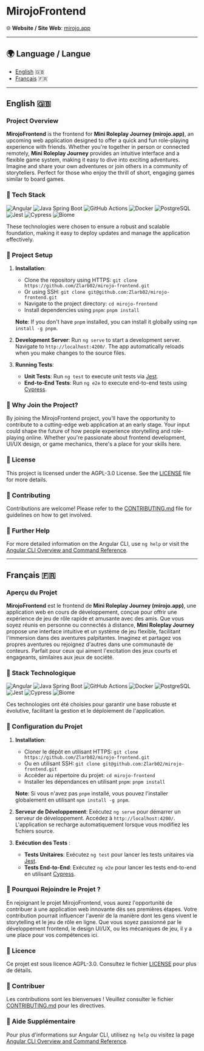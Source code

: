 # MirojoFrontend

🌐 **Website / Site Web**: [mirojo.app](https://mirojo.app)

---

## 🌍 Language / Langue

- [English](#english) 🇬🇧
- [Français](#français) 🇫🇷

---

<a name="english"></a>

## English 🇬🇧

### Project Overview

**MirojoFrontend** is the frontend for **Mini Roleplay Journey (mirojo.app)**, an upcoming web application designed to offer a quick and fun role-playing experience with friends. Whether you're together in person or connected remotely, **Mini Roleplay Journey** provides an intuitive interface and a flexible game system, making it easy to dive into exciting adventures. Imagine and share your own adventures or join others in a community of storytellers. Perfect for those who enjoy the thrill of short, engaging games similar to board games.

### 🔧 Tech Stack

![Angular](https://img.shields.io/badge/Angular-DD0031?style=for-the-badge&logo=angular&logoColor=white)
![Java Spring Boot](https://img.shields.io/badge/Spring%20Boot-6DB33F?style=for-the-badge&logo=spring&logoColor=white)
![GitHub Actions](https://img.shields.io/badge/GitHub%20Actions-2088FF?style=for-the-badge&logo=github-actions&logoColor=white)
![Docker](https://img.shields.io/badge/Docker-2496ED?style=for-the-badge&logo=docker&logoColor=white)
![PostgreSQL](https://img.shields.io/badge/PostgreSQL-316192?style=for-the-badge&logo=postgresql&logoColor=white)
![Jest](https://img.shields.io/badge/Jest-C21325?style=for-the-badge&logo=jest&logoColor=white)
![Cypress](https://img.shields.io/badge/Cypress-17202C?style=for-the-badge&logo=cypress&logoColor=white)
![Biome](https://img.shields.io/badge/Biome-007ACC?style=for-the-badge&logo=biome&logoColor=white)

These technologies were chosen to ensure a robust and scalable foundation, making it easy to deploy updates and manage the application effectively.

### 📂 Project Setup

1. **Installation**:
   - Clone the repository using HTTPS: `git clone https://github.com/Zlarb02/mirojo-frontend.git`
   - Or using SSH: `git clone git@github.com:Zlarb02/mirojo-frontend.git`
   - Navigate to the project directory: `cd mirojo-frontend`
   - Install dependencies using `pnpm`: `pnpm install`

   **Note**: If you don't have `pnpm` installed, you can install it globally using `npm install -g pnpm`.

2. **Development Server**: Run `ng serve` to start a development server. Navigate to `http://localhost:4200/`. The app automatically reloads when you make changes to the source files.

3. **Running Tests**:
   - **Unit Tests**: Run `ng test` to execute unit tests via [Jest](https://jestjs.io/).
   - **End-to-End Tests**: Run `ng e2e` to execute end-to-end tests using [Cypress](https://www.cypress.io/).

### 🌟 Why Join the Project?

By joining the MirojoFrontend project, you'll have the opportunity to contribute to a cutting-edge web application at an early stage. Your input could shape the future of how people experience storytelling and role-playing online. Whether you're passionate about frontend development, UI/UX design, or game mechanics, there's a place for your skills here.

### 📜 License

This project is licensed under the AGPL-3.0 License. See the [LICENSE](./LICENSE) file for more details.

### 🤝 Contributing

Contributions are welcome! Please refer to the [CONTRIBUTING.md](./CONTRIBUTING.md) file for guidelines on how to get involved.

### 💬 Further Help

For more detailed information on the Angular CLI, use `ng help` or visit the [Angular CLI Overview and Command Reference](https://angular.io/cli).

---

<a name="français"></a>

## Français 🇫🇷

### Aperçu du Projet

**MirojoFrontend** est le frontend de **Mini Roleplay Journey (mirojo.app)**, une application web en cours de développement, conçue pour offrir une expérience de jeu de rôle rapide et amusante avec des amis. Que vous soyez réunis en personne ou connectés à distance, **Mini Roleplay Journey** propose une interface intuitive et un système de jeu flexible, facilitant l'immersion dans des aventures palpitantes. Imaginez et partagez vos propres aventures ou rejoignez d'autres dans une communauté de conteurs. Parfait pour ceux qui aiment l'excitation des jeux courts et engageants, similaires aux jeux de société.

### 🔧 Stack Technologique

![Angular](https://img.shields.io/badge/Angular-DD0031?style=for-the-badge&logo=angular&logoColor=white)
![Java Spring Boot](https://img.shields.io/badge/Spring%20Boot-6DB33F?style=for-the-badge&logo=spring&logoColor=white)
![GitHub Actions](https://img.shields.io/badge/GitHub%20Actions-2088FF?style=for-the-badge&logo=github-actions&logoColor=white)
![Docker](https://img.shields.io/badge/Docker-2496ED?style=for-the-badge&logo=docker&logoColor=white)
![PostgreSQL](https://img.shields.io/badge/PostgreSQL-316192?style=for-the-badge&logo=postgresql&logoColor=white)
![Jest](https://img.shields.io/badge/Jest-C21325?style=for-the-badge&logo=jest&logoColor=white)
![Cypress](https://img.shields.io/badge/Cypress-17202C?style=for-the-badge&logo=cypress&logoColor=white)
![Biome](https://img.shields.io/badge/Biome-007ACC?style=for-the-badge&logo=biome&logoColor=white)

Ces technologies ont été choisies pour garantir une base robuste et évolutive, facilitant la gestion et le déploiement de l'application.

### 📂 Configuration du Projet

1. **Installation**:
   - Cloner le dépôt en utilisant HTTPS: `git clone https://github.com/Zlarb02/mirojo-frontend.git`
   - Ou en utilisant SSH: `git clone git@github.com:Zlarb02/mirojo-frontend.git`
   - Accéder au répertoire du projet: `cd mirojo-frontend`
   - Installer les dépendances en utilisant `pnpm`: `pnpm install`

   **Note**: Si vous n'avez pas `pnpm` installé, vous pouvez l'installer globalement en utilisant `npm install -g pnpm`.

2. **Serveur de Développement**: Exécutez `ng serve` pour démarrer un serveur de développement. Accédez à `http://localhost:4200/`. L'application se recharge automatiquement lorsque vous modifiez les fichiers source.

3. **Exécution des Tests** :
   - **Tests Unitaires**: Exécutez `ng test` pour lancer les tests unitaires via [Jest](https://jestjs.io/).
   - **Tests End-to-End**: Exécutez `ng e2e` pour lancer les tests end-to-end en utilisant [Cypress](https://www.cypress.io/).

### 🌟 Pourquoi Rejoindre le Projet ?

En rejoignant le projet MirojoFrontend, vous aurez l'opportunité de contribuer à une application web innovante dès ses premières étapes. Votre contribution pourrait influencer l'avenir de la manière dont les gens vivent le storytelling et le jeu de rôle en ligne. Que vous soyez passionné par le développement frontend, le design UI/UX, ou les mécaniques de jeu, il y a une place pour vos compétences ici.

### 📜 Licence

Ce projet est sous licence AGPL-3.0. Consultez le fichier [LICENSE](./LICENSE) pour plus de détails.

### 🤝 Contribuer

Les contributions sont les bienvenues ! Veuillez consulter le fichier [CONTRIBUTING.md](./CONTRIBUTING.md) pour les directives.

### 💬 Aide Supplémentaire

Pour plus d'informations sur Angular CLI, utilisez `ng help` ou visitez la page [Angular CLI Overview and Command Reference](https://angular.io/cli).
